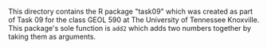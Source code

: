 This directory contains the R package "task09" which was created as part
of Task 09 for the class GEOL 590 at The University of Tennessee
Knoxville. This package's sole function is `add2` which adds two numbers
together by taking them as arguments.
